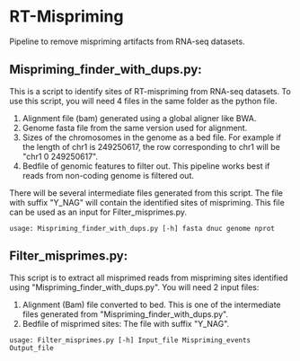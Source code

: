 # RT-Mispriming
Pipeline to remove mispriming artifacts from RNA-seq datasets.

## Mispriming_finder_with_dups.py:

This is a script to identify sites of RT-mispriming from RNA-seq datasets. To use this script, you will need 4 files in the same folder as the python file.
1. Alignment file (bam) generated using a global aligner like BWA.
2. Genome fasta file from the same version used for alignment.
3. Sizes of the chromosomes in the genome as a bed file. For example if the length of chr1 is 249250617, the row corresponding to chr1 will be "chr1  0 249250617".
4. Bedfile of genomic features to filter out. This pipeline works best if reads from non-coding genome is filtered out.

There will be several intermediate files generated from this script. The file with suffix "Y_NAG" will contain the identified sites of mispriming. This file can be used as an input for Filter_misprimes.py.
```
usage: Mispriming_finder_with_dups.py [-h] fasta dnuc genome nprot
```

## Filter_misprimes.py:

This script is to extract all misprimed reads from mispriming sites identified using "Mispriming_finder_with_dups.py". You will need 2 input files:
1. Alignment (Bam) file converted to bed. This is one of the intermediate files generated from "Mispriming_finder_with_dups.py".
2. Bedfile of misprimed sites: The file with suffix "Y_NAG".
```
usage: Filter_misprimes.py [-h] Input_file Mispriming_events Output_file
```
